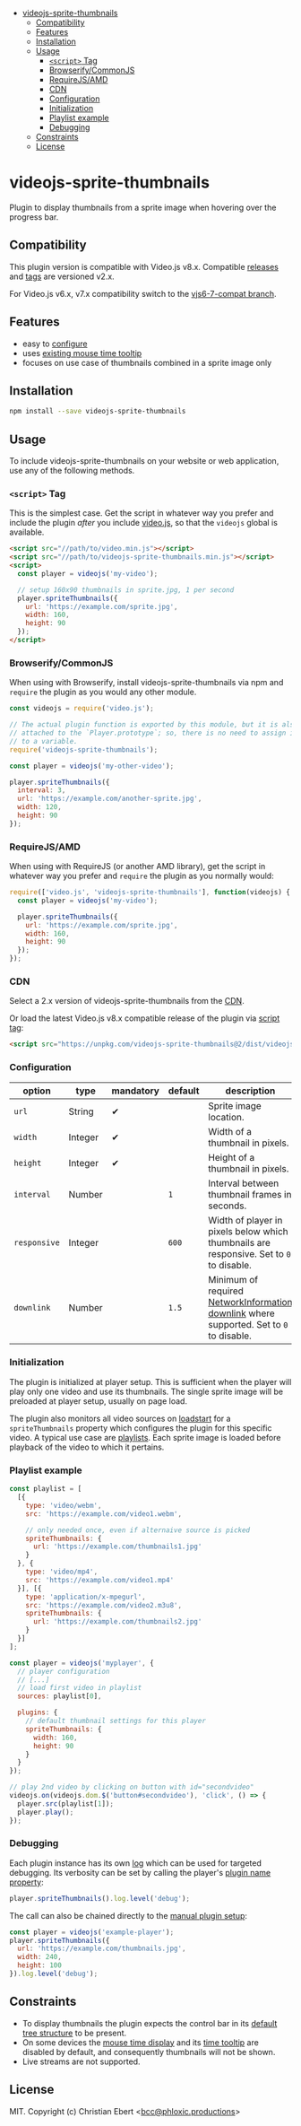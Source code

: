 <!-- START doctoc generated TOC please keep comment here to allow auto update -->
<!-- DON'T EDIT THIS SECTION, INSTEAD RE-RUN doctoc TO UPDATE -->

- [videojs-sprite-thumbnails](#videojs-sprite-thumbnails)
  - [Compatibility](#compatibility)
  - [Features](#features)
  - [Installation](#installation)
  - [Usage](#usage)
    - [`<script>` Tag](#script-tag)
    - [Browserify/CommonJS](#browserifycommonjs)
    - [RequireJS/AMD](#requirejsamd)
    - [CDN](#cdn)
    - [Configuration](#configuration)
    - [Initialization](#initialization)
    - [Playlist example](#playlist-example)
    - [Debugging](#debugging)
  - [Constraints](#constraints)
  - [License](#license)

<!-- END doctoc generated TOC please keep comment here to allow auto update -->

# videojs-sprite-thumbnails

Plugin to display thumbnails from a sprite image when hovering over the progress bar.

## Compatibility

This plugin version is compatible with Video.js v8.x. Compatible [releases](https://github.com/phloxic/videojs-sprite-thumbnails/releases) and [tags](https://github.com/phloxic/videojs-sprite-thumbnails/tags) are versioned v2.x.

For Video.js v6.x, v7.x compatibility switch to the [vjs6-7-compat branch](https://github.com/phloxic/videojs-sprite-thumbnails/tree/vjs6-7-compat).

## Features

- easy to [configure](#configuration)
- uses [existing mouse time tooltip](#constraints)
- focuses on use case of thumbnails combined in a sprite image only

## Installation

```sh
npm install --save videojs-sprite-thumbnails
```

## Usage

To include videojs-sprite-thumbnails on your website or web application, use any of the following methods.

### `<script>` Tag

This is the simplest case. Get the script in whatever way you prefer and include the plugin _after_ you include [video.js][videojs], so that the `videojs` global is available.

```html
<script src="//path/to/video.min.js"></script>
<script src="//path/to/videojs-sprite-thumbnails.min.js"></script>
<script>
  const player = videojs('my-video');

  // setup 160x90 thumbnails in sprite.jpg, 1 per second
  player.spriteThumbnails({
    url: 'https://example.com/sprite.jpg',
    width: 160,
    height: 90
  });
</script>
```

### Browserify/CommonJS

When using with Browserify, install videojs-sprite-thumbnails via npm and `require` the plugin as you would any other module.

```js
const videojs = require('video.js');

// The actual plugin function is exported by this module, but it is also
// attached to the `Player.prototype`; so, there is no need to assign it
// to a variable.
require('videojs-sprite-thumbnails');

const player = videojs('my-other-video');

player.spriteThumbnails({
  interval: 3,
  url: 'https://example.com/another-sprite.jpg',
  width: 120,
  height: 90
});
```

### RequireJS/AMD

When using with RequireJS (or another AMD library), get the script in whatever way you prefer and `require` the plugin as you normally would:

```js
require(['video.js', 'videojs-sprite-thumbnails'], function(videojs) {
  const player = videojs('my-video');

  player.spriteThumbnails({
    url: 'https://example.com/sprite.jpg',
    width: 160,
    height: 90
  });
});
```

### CDN

Select a 2.x version of videojs-sprite-thumbnails from the [CDN](https://unpkg.com/videojs-sprite-thumbnails@2/dist/).

Or load the latest Video.js v8.x compatible release of the plugin via [script tag](#script-tag):

```html
<script src="https://unpkg.com/videojs-sprite-thumbnails@2/dist/videojs-sprite-thumbnails.min.js"></script>
```

### Configuration

option | type | mandatory | default | description
------ | ---- | --------- | ------- | -----------
`url`  | String | &#10004; |   | Sprite image location.
`width` | Integer | &#10004; |  | Width of a thumbnail in pixels.
`height` | Integer | &#10004; |   | Height of a thumbnail in pixels.
`interval` | Number |  | `1` | Interval between thumbnail frames in seconds.
`responsive` | Integer |  | `600` | Width of player in pixels below which thumbnails are responsive. Set to `0` to disable.
`downlink` | Number |  | `1.5` | Minimum of required [NetworkInformation downlink][downlink] where supported. Set to `0` to disable.

### Initialization

The plugin is initialized at player setup. This is sufficient when the player will play only one video and use its thumbnails. The single sprite image will be preloaded at player setup, usually on page load.

The plugin also monitors all video sources on
[loadstart](https://docs.videojs.com/player#event:loadstart) for a `spriteThumbnails` property which configures the plugin for this specific video. A typical use case are [playlists](#playlist-example). Each sprite image is loaded before playback of the video to which it pertains.

### Playlist example

```js
const playlist = [
  [{
    type: 'video/webm',
    src: 'https://example.com/video1.webm',

    // only needed once, even if alternaive source is picked
    spriteThumbnails: {
      url: 'https://example.com/thumbnails1.jpg'
    }
  }, {
    type: 'video/mp4',
    src: 'https://example.com/video1.mp4'
  }], [{
    type: 'application/x-mpegurl',
    src: 'https://example.com/video2.m3u8',
    spriteThumbnails: {
      url: 'https://example.com/thumbnails2.jpg'
    }
  }]
];

const player = videojs('myplayer', {
  // player configuration
  // [...]
  // load first video in playlist
  sources: playlist[0],

  plugins: {
    // default thumbnail settings for this player
    spriteThumbnails: {
      width: 160,
      height: 90
    }
  }
});

// play 2nd video by clicking on button with id="secondvideo"
videojs.on(videojs.dom.$('button#secondvideo'), 'click', () => {
  player.src(playlist[1]);
  player.play();
});
```

### Debugging

Each plugin instance has its own [log](https://docs.videojs.com/tutorial-plugins.html#logging) which can be used for targeted debugging. Its verbosity can be set by calling the player's [plugin name property](https://docs.videojs.com/tutorial-plugins.html#the-player-plugin-name-property):

```js
player.spriteThumbnails().log.level('debug');
```

The call can also be chained directly to the [manual plugin setup](https://docs.videojs.com/tutorial-plugins.html#setting-up-a-plugin):

```js
const player = videojs('example-player');
player.spriteThumbnails({
  url: 'https://example.com/thumbnails.jpg',
  width: 240,
  height: 100
}).log.level('debug');
```

## Constraints

- To display thumbnails the plugin expects the control bar in its [default tree structure](https://docs.videojs.com/tutorial-components.html#default-component-tree) to be present.
- On some devices the [mouse time display](https://docs.videojs.com/mousetimedisplay) and its [time tooltip](https://docs.videojs.com/timetooltip) are disabled by default, and consequently thumbnails will not be shown.
- Live streams are not supported.

## License

MIT. Copyright (c) Christian Ebert &lt;bcc@phloxic.productions&gt;


[videojs]: http://videojs.com/
[downlink]: https://developer.mozilla.org/docs/Web/API/NetworkInformation/downlink
